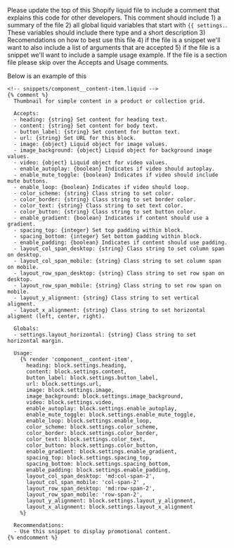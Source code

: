 Please update the top of this Shopify liquid file to include a comment that explains this code for other developers. This comment should include 1) a summary of the file 2) all global liquid variables that start with `{{ settings.`. These variables should include there type and a short description 3) Recomendations on how to best use this file 4) if the file is a snippet we'll want to also include a list of arguments that are accepted 5) if the file is a snippet we'll want to include a sample usage example. If the file is a section file please skip over the Accepts and Usage comments.

Below is an example of this

```
<!-- snippets/component__content-item.liquid -->
{% comment %} 
  Thumbnail for simple content in a product or collection grid.
  
  Accepts:
  - heading: {string} Set content for heading text.
  - content: {string} Set content for body text.
  - button_label: {string} Set content for button text.
  - url: {string} Set URL for this block.
  - image: {object} Liquid object for image values.
  - image_background: {object} Liquid object for background image values.
  - video: {object} Liquid object for video values.
  - enable_autoplay: {boolean} Indicates if video should autoplay.
  - enable_mute_toggle: {boolean} Indicates if video should include mute buttons.
  - enable_loop: {boolean} Indicates if video should loop.
  - color_scheme: {string} Class string to set color.
  - color_border: {string} Class string to set border color.
  - color_text: {string} Class string to set text color.
  - color_button: {string} Class string to set button color.
  - enable_gradient: {boolean} Indicates if content should use a gradient.
  - spacing_top: {integer} Set top padding within block.
  - spacing_bottom: {integer} Set bottom padding within block.
  - enable_padding: {boolean} Indicates if content should use padding.
  - layout_col_span_desktop: {string} Class string to set column span on desktop.
  - layout_col_span_mobile: {string} Class string to set column span on mobile.
  - layout_row_span_desktop: {string} Class string to set row span on desktop.
  - layout_row_span_mobile: {string} Class string to set row span on mobile.
  - layout_y_alignment: {string} Class string to set vertical aligment.
  - layout_x_alignment: {string} Class string to set horizontal aligment (left, center, right).
  
  Globals:
  - settings.layout_horizontal: {string} Class string to set horizontal margin.
  
  Usage:
    {% render 'component__content-item',
      heading: block.settings.heading,
      content: block.settings.content,
      button_label: block.settings.button_label,
      url: block.settings.url,
      image: block.settings.image,
      image_background: block.settings.image_background,
      video: block.settings.video,
      enable_autoplay: block.settings.enable_autoplay,
      enable_mute_toggle: block.settings.enable_mute_toggle,
      enable_loop: block.settings.enable_loop,
      color_scheme: block.settings.color_scheme,
      color_border: block.settings.color_border,
      color_text: block.settings.color_text,
      color_button: block.settings.color_button,
      enable_gradient: block.settings.enable_gradient,
      spacing_top: block.settings.spacing_top,
      spacing_bottom: block.settings.spacing_bottom,
      enable_padding: block.settings.enable_padding,
      layout_col_span_desktop: 'md:col-span-2',
      layout_col_span_mobile: 'col-span-2' ,
      layout_row_span_desktop: 'md:row-span-2',
      layout_row_span_mobile: 'row-span-2',
      layout_y_alignment: block.settings.layout_y_alignment,
      layout_x_alignment: block.settings.layout_x_alignment
    %}
  
  Recommendations:
  - Use this snippet to display promotional content.
{% endcomment %}
```